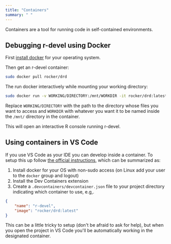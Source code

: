 ```yaml
---
title: "Containers"
summary: " "
---
```


Containers are a tool for running code in self-contained environments.

## Debugging r-devel using Docker

First [install docker](https://www.docker.com/get-started) for your operating system.

Then get an r-devel container:

```sh
sudo docker pull rocker/drd
```

The run docker interactively while mounting your working directory:

```sh
sudo docker run -v WORKING/DIRECTORY:/mnt/WORKDIR -it rocker/drd:latest
```

Replace `WORKING/DIRECTORY` with the path to the directory whose files you want to access and `WORKDIR` with whatever you want it to be named inside the `/mnt/` directory in the container.

This will open an interactive R console running r-devel.

## Using containers in VS Code

If you use VS Code as your IDE you can develop inside a container.
To setup this up follow [the official instructions](https://code.visualstudio.com/docs/devcontainers/containers), which can be summarized as:

1. Install docker for your OS with non-sudo access (on Linux add your user to the `docker` group and logout)
2. Install the Dev Containers extension
3. Create a `.devcontainers/devcontainer.json` file to your project directory indicating which container to use, e.g,.

```json
{
	"name": "r-devel",
	"image": "rocker/drd:latest"
}
```

This can be a little tricky to setup (don't be afraid to ask for help), but when you open the project in VS Code you'll be automatically working in the designated container.
